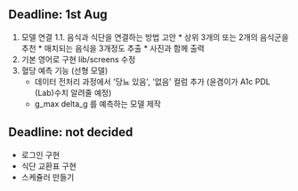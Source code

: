 ## Deadline: 1st Aug

1. 모델 연결
    1.1. 음식과 식단을 연결하는 방법 고안
        * 상위 3개의 또는 2개의 음식군을 추천
        * 매치되는 음식을 3개정도 추출
        * 사진과 함께 출력
2. 기본 영어로 구현 lib/screens 수정
3. 혈당 예측 기능 (선형 모델)
    * 데이터 전처리 과정에서 '당뇨 있음', '없음' 컬럼 추가 (윤겸이가 A1c PDL (Lab)수치 알려줄 예정)
    * g_max delta_g 를 예측하는 모델 제작

## Deadline: not decided

* 로그인 구현
* 식단 교환표 구현
* 스케쥴러 만들기
